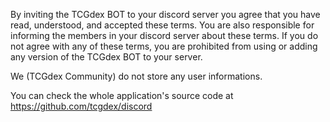 By inviting the TCGdex BOT to your discord server you agree that you have read, understood, and accepted these terms. You are also responsible for informing the members in your discord server about these terms. If you do not agree with any of these terms, you are prohibited from using or adding any version of the TCGdex BOT to your server.

We (TCGdex Community) do not store any user informations.

You can check the whole application's source code at https://github.com/tcgdex/discord
